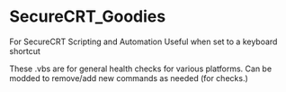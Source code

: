 # SecureCRT_Goodies
For SecureCRT Scripting and Automation
Useful when set to a keyboard shortcut

These .vbs are for general health checks for various platforms. Can be modded to remove/add new commands as needed (for checks.)
